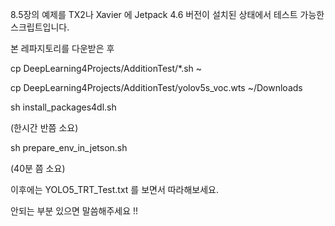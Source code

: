 8.5장의 예제를 TX2나 Xavier 에 Jetpack 4.6 버전이 설치된 상태에서 테스트 가능한 스크립트입니다.

본 레파지토리를 다운받은 후

cp DeepLearning4Projects/AdditionTest/*.sh ~

cp DeepLearning4Projects/AdditionTest/yolov5s_voc.wts ~/Downloads

sh install_packages4dl.sh

(한시간 반쯤 소요)

sh prepare_env_in_jetson.sh

(40분 쯤 소요)

이후에는 YOLO5_TRT_Test.txt 를 보면서 따라해보세요.

안되는 부분 있으면 말씀해주세요 !!
